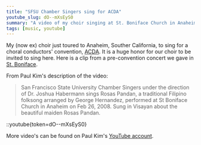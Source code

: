 ```yaml
---
title: "SFSU Chamber Singers sing for ACDA"
youtube_slug: dO--mXsEyS0
summary: "A video of my choir singing at St. Boniface Church in Anaheim, California."
tags: [music, youtube]
---
```


My (now ex) choir just toured to Anaheim, Souther California, to sing for
a choral conductors' convention, [ACDA](http://www.acdaonline.org/).
It is a huge honor for our choir to be invited to sing here. Here is a clip
from a pre-convention concert we gave in [St. Boniface](http://www.rc.net/orange/stboniface/).

From Paul Kim's description of the video:

> San Francisco State University Chamber Singers under the direction of Dr.
> Joshua Habermann sings Rosas Pandan, a traditional Filipino folksong arranged
> by George Hernandez, performed at St Boniface Church in Anaheim on Feb 26, 2008. Sung in Visayan about the beautiful maiden Rosas Pandan.

::youtube{token=dO--mXsEyS0}

More video's can be found on Paul Kim's [YouTube account](http://www.youtube.com/user/VideoBuck).
